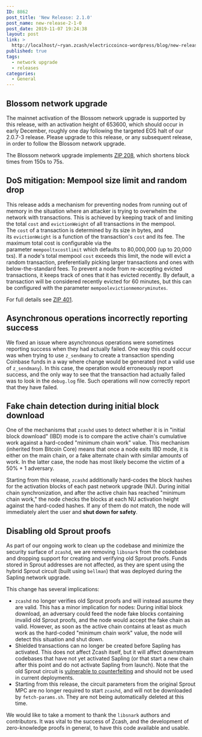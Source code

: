 ```yaml
---
ID: 8862
post_title: 'New Release: 2.1.0'
post_name: new-release-2-1-0
post_date: 2019-11-07 19:24:38
layout: post
link: >
  http://localhost/~ryan.zcash/electriccoinco-wordpress/blog/new-release-2-1-0/
published: true
tags:
  - network upgrade
  - releases
categories:
  - General
---
```

<!-- wp:heading -->
<h2>Blossom network upgrade</h2>
<!-- /wp:heading -->

<!-- wp:paragraph -->
<p>The mainnet activation of the Blossom network upgrade is supported by this release, with an activation height of 653600, which should occur in early December, roughly one day following the targeted EOS halt of our 2.0.7-3 release. Please upgrade to this release, or any subsequent release, in order to follow the Blossom network upgrade.</p>
<!-- /wp:paragraph -->

<!-- wp:paragraph -->
<p>The Blossom network upgrade implements <a href="https://zips.z.cash/zip-0208">ZIP 208</a>, which shortens block times from 150s to 75s.</p>
<!-- /wp:paragraph -->

<!-- wp:heading -->
<h2>DoS mitigation: Mempool size limit and random drop</h2>
<!-- /wp:heading -->

<!-- wp:paragraph -->
<p>This release adds a mechanism for preventing nodes from running out of memory in the situation where an attacker is trying to overwhelm the network with transactions. This is achieved by keeping track of and limiting the total <code>cost</code> and <code>evictionWeight</code> of all transactions in the mempool. The <code>cost</code> of a transaction is determined by its size in bytes, and its <code>evictionWeight</code> is a function of the transaction's <code>cost</code> and its fee. The maximum total cost is configurable via the parameter <code>mempooltxcostlimit</code> which defaults to 80,000,000 (up to 20,000 txs). If a node's total mempool <code>cost</code> exceeds this limit, the node will evict a random transaction, preferentially picking larger transactions and ones with below-the-standard fees. To prevent a node from re-accepting evicted transactions, it keeps track of ones that it has evicted recently. By default, a transaction will be considered recently evicted for 60 minutes, but this can be configured with the parameter <code>mempoolevictionmemoryminutes</code>.</p>
<!-- /wp:paragraph -->

<!-- wp:paragraph -->
<p>For full details see&nbsp;<a href="https://github.com/zcash/zips/pull/275">ZIP 401</a>.</p>
<!-- /wp:paragraph -->

<!-- wp:heading -->
<h2>Asynchronous operations incorrectly reporting success</h2>
<!-- /wp:heading -->

<!-- wp:paragraph -->
<p>We fixed an issue where asynchronous operations were sometimes reporting success when they had actually failed. One way this could occur was when trying to use <code>z_sendmany</code> to create a transaction spending Coinbase funds in a way where change would be generated (not a valid use of <code>z_sendmany</code>). In this case, the operation would erroneously report success, and the only way to see that the transaction had actually failed was to look in the <code>debug.log</code> file. Such operations will now correctly report that they have failed.</p>
<!-- /wp:paragraph -->

<!-- wp:heading -->
<h2>Fake chain detection during initial block download</h2>
<!-- /wp:heading -->

<!-- wp:paragraph -->
<p>One of the mechanisms that&nbsp;<code>zcashd</code>&nbsp;uses to detect whether it is in "initial block download" (IBD) mode is to compare the active chain's cumulative work against a hard-coded "minimum chain work" value. This mechanism (inherited from Bitcoin Core) means that once a node exits IBD mode, it is either on the main chain, or a fake alternate chain with similar amounts of work. In the latter case, the node has most likely become the victim of a 50% + 1 adversary.</p>
<!-- /wp:paragraph -->

<!-- wp:paragraph -->
<p>Starting from this release, <code>zcashd</code> additionally hard-codes the block hashes for the activation blocks of each past network upgrade (NU). During initial chain synchronization, and after the active chain has reached "minimum chain work," the node checks the blocks at each NU activation height against the hard-coded hashes. If any of them do not match, the node will immediately alert the user and <strong>shut down for safety</strong>.</p>
<!-- /wp:paragraph -->

<!-- wp:heading -->
<h2>Disabling old Sprout proofs</h2>
<!-- /wp:heading -->

<!-- wp:paragraph -->
<p>As part of our ongoing work to clean up the codebase and minimize the security surface of <code>zcashd</code>, we are removing <code>libsnark</code> from the codebase and dropping support for creating and verifying old Sprout proofs. Funds stored in Sprout addresses are not affected, as they are spent using the hybrid Sprout circuit (built using <code>bellman</code>) that was deployed during the Sapling network upgrade.</p>
<!-- /wp:paragraph -->

<!-- wp:paragraph -->
<p>This change has several implications:</p>
<!-- /wp:paragraph -->

<!-- wp:list -->
<ul><li><code>zcashd</code> no longer verifies old Sprout proofs and will instead assume they are valid. This has a minor implication for nodes: During initial block download, an adversary could feed the node fake blocks containing invalid old Sprout proofs, and the node would accept the fake chain as valid. However, as soon as the active chain contains at least as much work as the hard-coded "minimum chain work" value, the node will detect this situation and shut down.</li><li>Shielded transactions can no longer be created before Sapling has activated. This does not affect Zcash itself, but it will affect downstream codebases that have not yet activated Sapling (or that start a new chain after this point and do not activate Sapling from launch). Note that the old Sprout circuit is <a href="https://z.cash/support/security/announcements/security-announcement-2019-02-05-cve-2019-7167/">vulnerable to counterfeiting</a> and should not be used in current deployments.</li><li>Starting from this release, the circuit parameters from the original Sprout MPC are no longer required to start <code>zcashd</code>, and will not be downloaded by <code>fetch-params.sh</code>. They are not being automatically deleted at this time.</li></ul>
<!-- /wp:list -->

<!-- wp:paragraph -->
<p>We would like to take a moment to thank the&nbsp;<code>libsnark</code>&nbsp;authors and contributors. It was vital to the success of Zcash, and the development of zero-knowledge proofs in general, to have this code available and usable.</p>
<!-- /wp:paragraph -->